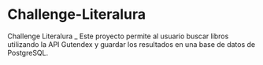 # Challenge-Literalura
Challenge Literalura _ Este proyecto permite al usuario buscar libros utilizando la API Gutendex y guardar los resultados en una base de datos de PostgreSQL.

